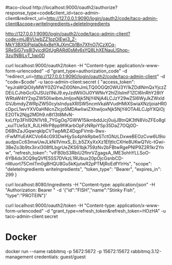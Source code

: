 #taco-cloud
http://localhost:9000/oauth2/authorize?response_type=code&client_id=taco-admin-client&redirect_uri=http://127.0.0.1:9090/login/oauth2/code/taco-admin-client&scope=writeIngredients+deleteIngredients

http://127.0.0.1:9090/login/oauth2/code/taco-admin-client?code=mjJBVUwbZZ1ozOIEwi3_Z-MkY3BXSiPjpla0k4xBeYAJXmCb1Bn7XfnO7jCzXCq-SReSiG7ys8l3yjcdIGtUgRARd0sMv6sYQ8LhXENauLlShop-3zu1NBILyT_1qp0D

curl localhost:9000/oauth2/token -H "Content-type: application/x-www-form-urlencoded" -d "grant_type=authorization_code" -d "redirect_uri=http://127.0.0.1:9090/login/oauth2/code/taco-admin-client" -d "code=$code" -u taco-admin-client:secret
{
"access_token": "eyJraWQiOiIyMWY0ZGYwZi00NmJmLTQ0OGQtOWU3Yi1kZDdlNmQxYjczZDEiLCJhbGciOiJSUzI1NiJ9.eyJzdWIiOiJ0YWNvY2hlZiIsImF1ZCI6InRhY28tYWRtaW4tY2xpZW50IiwibmJmIjoxNjk5NjY4NjA4LCJzY29wZSI6WyJkZWxldGVJbmdyZWRpZW50cyIsIndyaXRlSW5ncmVkaWVudHMiXSwiaXNzIjoiaHR0cDpcL1wvYXV0aHNlcnZlcjo5MDAwIiwiZXhwIjoxNjk5NjY4OTA4LCJpYXQiOjE2OTk2Njg2MDh9.n8t13t8MvN-kxLtYp3Fhl92N1Vt8_7YGgOq7GWW15ikmbddJcj0uijJBtnQK3tN8VoZFEo8gI_xuiTUe5zX_RJLHRrP8pp9fIKarbOpFzNRpiYSp35DaZ7OQj0D-D6BhZaJGqwrqklpCVTwpMtZ4DqpFVmb-9wx-rFwMYuEAKCVo64cG93DwHjySs4phkRpbeSTctGNzLDxweBEOzCvw6U9ioaudpsCc63mwUwJLkNi1VmxS_Ei_b5ZXyXxXz1EfjtIcCXHe8UKwQ1Vc-tGwi-3BeZo3b9tx3irxl308flLbgrUeZKS61bjk759zNv2bFBtwRgePNIP9Z2R1kr2Ynw",
"refresh_token": "viFB0bS3RbiU2flnrVZgagsA_lME3ohhYLLSoO-6YB4dx3CQ9qQVfE5SS7DVkzL1RUbux20pOjcGsnbCD-nWuort75CmlTm0gBHQU8Gu5kKjutwR2pPTMjRoEdfYIrHs",
"scope": "deleteIngredients writeIngredients",
"token_type": "Bearer",
"expires_in": 299
}

curl localhost:8080/ingredients -H "Content-type: application/json" -H "Authorization: Bearer " -d '{"id":"FISH","name":"Stinky Fish", "type":"PROTEIN"}'

curl localhost:9000/oauth2/token -H "Content-type: application/x-www-form-urlencoded" -d "grant_type=refresh_token&refresh_token=HOzHA" -u taco-admin-client:secret

# Docker 
docker run --name rabbitmq -p 5672:5672 -p 15672:15672 rabbitmq:3.12-management
credentials: guest/guest
